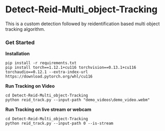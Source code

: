 # Detect-Reid-Multi_object-Tracking
This is a custom detection followed by reidentification based multi object tracking algorithm. 

### Get Started

**Installation**
```
pip install -r requirements.txt
pip install torch==1.12.1+cu116 torchvision==0.13.1+cu116 torchaudio==0.12.1 --extra-index-url https://download.pytorch.org/whl/cu116
```

**Run Tracking on Video**
```
cd Detect-Reid-Multi_object-Tracking
python reid_track.py --input-path "demo_videos\demo_video.webm"
```

**Run Tracking on live stream or webcam**
```
cd Detect-Reid-Multi_object-Tracking
python reid_track.py --input-path 0 --is-stream
```
